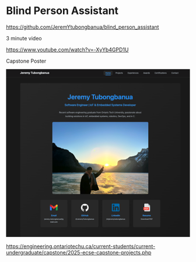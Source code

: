 # Blind Person Assistant

<https://github.com/JeremYtubongbanua/blind_person_assistant>

3 minute video

<https://www.youtube.com/watch?v=-XyYb4GPD1U>

Capstone Poster

![alt text](image.png)

<https://engineering.ontariotechu.ca/current-students/current-undergraduate/capstone/2025-ecse-capstone-projects.php>
